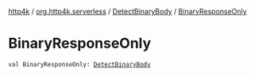 [http4k](../../index.md) / [org.http4k.serverless](../index.md) / [DetectBinaryBody](index.md) / [BinaryResponseOnly](./-binary-response-only.md)

# BinaryResponseOnly

`val BinaryResponseOnly: `[`DetectBinaryBody`](index.md)